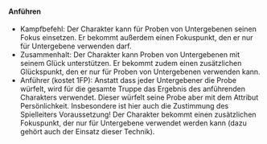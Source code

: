#### Anführen

* Kampfbefehl: Der Charakter kann für Proben von Untergebenen seinen Fokus einsetzen. Er bekommt außerdem einen
Fokuspunkt, den er nur für Untergebene verwenden darf.
* Zusammenhalt: Der Charakter kann Proben von Untergebenen mit seinem Glück unterstützen. Er bekommt zudem einen
zusätzlichen Glückspunkt, den er nur für Proben von Untergebenen verwenden kann.
* Anführer (kostet 1FP): Anstatt dass jeder Untergebener die Probe würfelt, wird für die gesamte Truppe das Ergebnis
des anführenden Charakters verwendet. Dieser würfelt seine Probe aber mit dem Attribut Persönlichkeit. Insbesondere
ist hier auch die Zustimmung des Spielleiters Voraussetzung! Der Charakter bekommt einen zusätzlichen Fokuspunkt, der
nur für Untergebene verwendet werden kann (dazu gehört auch der Einsatz dieser Technik).
